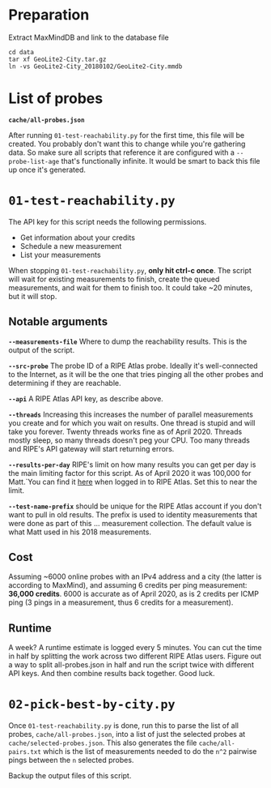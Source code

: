 # Preparation

Extract MaxMindDB and link to the database file

    cd data
    tar xf GeoLite2-City.tar.gz
    ln -vs GeoLite2-City_20180102/GeoLite2-City.mmdb

# List of probes

**`cache/all-probes.json`**

After running `01-test-reachability.py` for the first time, this file will be
created.  You probably don't want this to change while you're gathering data.
So make sure all scripts that reference it are configured with a
`--probe-list-age` that's functionally infinite. It would be smart to back this
file up once it's generated.

# `01-test-reachability.py`

The API key for this script needs the following permissions.

- Get information about your credits
- Schedule a new measurement
- List your measurements

When stopping `01-test-reachability.py`, **only hit ctrl-c once**. The script
will wait for existing measurements to finish, create the queued measurements,
and wait for them to finish too. It could take ~20 minutes, but it will stop.

## Notable arguments

**`--measurements-file`**
Where to dump the reachability results. This is the output of the script.

**`--src-probe`**
The probe ID of a RIPE Atlas probe. Ideally it's well-connected to the
Internet, as it will be the one that tries pinging all the other probes and
determining if they are reachable.

**`--api`**
A RIPE Atlas API key, as describe above.

**`--threads`**
Increasing this increases the number of parallel measurements you create and
for which you wait on results. One thread is stupid and will take you forever.
Twenty threads works fine as of April 2020. Threads mostly sleep, so many
threads doesn't peg your CPU. Too many threads and RIPE's API gateway will
start returning errors.

**`--results-per-day`**
RIPE's limit on how many results you can get per day is the main limiting
factor for this script. As of April 2020 it was 100,000 for Matt.`You can find
it [here](https://atlas.ripe.net/atlas/user/) when logged in to RIPE Atlas. Set
this to near the limit.

**`--test-name-prefix`**
should be unique for the RIPE Atlas account if you don't want to pull in old
results. The prefix is used to identity measurements that were done as part of
this ... measurement collection. The default value is what Matt used in his
2018 measurements.

## Cost
Assuming ~6000 online probes with an IPv4 address and a city (the latter is
according to MaxMind), and assuming 6 credits per ping measurement: **36,000
credits**. 6000 is accurate as of April 2020, as is 2 credits per ICMP ping (3
pings in a measurement, thus 6 credits for a measurement).

## Runtime
A week? A runtime estimate is logged every 5 minutes. You can cut the time in
half by splitting the work across two different RIPE Atlas users. Figure out a
way to split all-probes.json in half and run the script twice with different
API keys. And then combine results back together. Good luck.

# `02-pick-best-by-city.py`

Once `01-test-reachability.py` is done, run this to parse the list of all
probes, `cache/all-probes.json`, into a list of just the selected probes at
`cache/selected-probes.json`. This also generates the file
`cache/all-pairs.txt` which is the list of measurements needed to do the `n^2`
pairwise pings between the `n` selected probes.

Backup the output files of this script.
